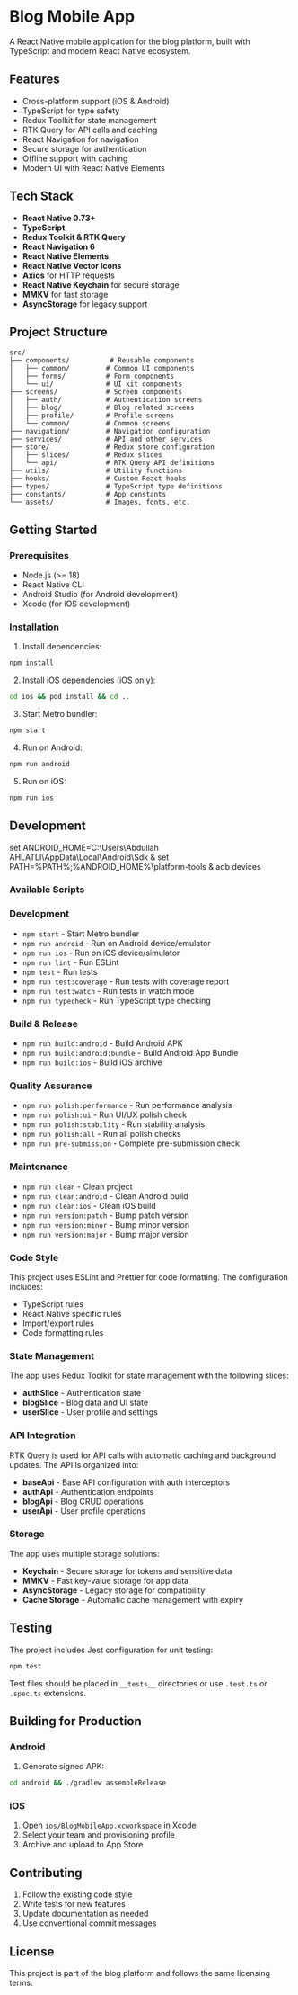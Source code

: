 # Blog Mobile App

A React Native mobile application for the blog platform, built with TypeScript and modern React Native ecosystem.

## Features

- Cross-platform support (iOS & Android)
- TypeScript for type safety
- Redux Toolkit for state management
- RTK Query for API calls and caching
- React Navigation for navigation
- Secure storage for authentication
- Offline support with caching
- Modern UI with React Native Elements

## Tech Stack

- **React Native 0.73+**
- **TypeScript**
- **Redux Toolkit & RTK Query**
- **React Navigation 6**
- **React Native Elements**
- **React Native Vector Icons**
- **Axios** for HTTP requests
- **React Native Keychain** for secure storage
- **MMKV** for fast storage
- **AsyncStorage** for legacy support

## Project Structure

```
src/
├── components/          # Reusable components
│   ├── common/         # Common UI components
│   ├── forms/          # Form components
│   └── ui/             # UI kit components
├── screens/            # Screen components
│   ├── auth/           # Authentication screens
│   ├── blog/           # Blog related screens
│   ├── profile/        # Profile screens
│   └── common/         # Common screens
├── navigation/         # Navigation configuration
├── services/           # API and other services
├── store/              # Redux store configuration
│   ├── slices/         # Redux slices
│   └── api/            # RTK Query API definitions
├── utils/              # Utility functions
├── hooks/              # Custom React hooks
├── types/              # TypeScript type definitions
├── constants/          # App constants
└── assets/             # Images, fonts, etc.
```

## Getting Started

### Prerequisites

- Node.js (>= 18)
- React Native CLI
- Android Studio (for Android development)
- Xcode (for iOS development)

### Installation

1. Install dependencies:

```bash
npm install
```

2. Install iOS dependencies (iOS only):

```bash
cd ios && pod install && cd ..
```

3. Start Metro bundler:

```bash
npm start
```

4. Run on Android:

```bash
npm run android
```

5. Run on iOS:

```bash
npm run ios
```

## Development
set ANDROID_HOME=C:\Users\Abdullah AHLATLI\AppData\Local\Android\Sdk & set PATH=%PATH%;%ANDROID_HOME%\platform-tools & adb devices


### Available Scripts

### Development

- `npm start` - Start Metro bundler
- `npm run android` - Run on Android device/emulator
- `npm run ios` - Run on iOS device/simulator
- `npm run lint` - Run ESLint
- `npm test` - Run tests
- `npm run test:coverage` - Run tests with coverage report
- `npm run test:watch` - Run tests in watch mode
- `npm run typecheck` - Run TypeScript type checking

### Build & Release

- `npm run build:android` - Build Android APK
- `npm run build:android:bundle` - Build Android App Bundle
- `npm run build:ios` - Build iOS archive

### Quality Assurance

- `npm run polish:performance` - Run performance analysis
- `npm run polish:ui` - Run UI/UX polish check
- `npm run polish:stability` - Run stability analysis
- `npm run polish:all` - Run all polish checks
- `npm run pre-submission` - Complete pre-submission check

### Maintenance

- `npm run clean` - Clean project
- `npm run clean:android` - Clean Android build
- `npm run clean:ios` - Clean iOS build
- `npm run version:patch` - Bump patch version
- `npm run version:minor` - Bump minor version
- `npm run version:major` - Bump major version

### Code Style

This project uses ESLint and Prettier for code formatting. The configuration includes:

- TypeScript rules
- React Native specific rules
- Import/export rules
- Code formatting rules

### State Management

The app uses Redux Toolkit for state management with the following slices:

- **authSlice** - Authentication state
- **blogSlice** - Blog data and UI state
- **userSlice** - User profile and settings

### API Integration

RTK Query is used for API calls with automatic caching and background updates. The API is organized into:

- **baseApi** - Base API configuration with auth interceptors
- **authApi** - Authentication endpoints
- **blogApi** - Blog CRUD operations
- **userApi** - User profile operations

### Storage

The app uses multiple storage solutions:

- **Keychain** - Secure storage for tokens and sensitive data
- **MMKV** - Fast key-value storage for app data
- **AsyncStorage** - Legacy storage for compatibility
- **Cache Storage** - Automatic cache management with expiry

## Testing

The project includes Jest configuration for unit testing:

```bash
npm test
```

Test files should be placed in `__tests__` directories or use `.test.ts` or `.spec.ts` extensions.

## Building for Production

### Android

1. Generate signed APK:

```bash
cd android && ./gradlew assembleRelease
```

### iOS

1. Open `ios/BlogMobileApp.xcworkspace` in Xcode
2. Select your team and provisioning profile
3. Archive and upload to App Store

## Contributing

1. Follow the existing code style
2. Write tests for new features
3. Update documentation as needed
4. Use conventional commit messages

## License

This project is part of the blog platform and follows the same licensing terms.
